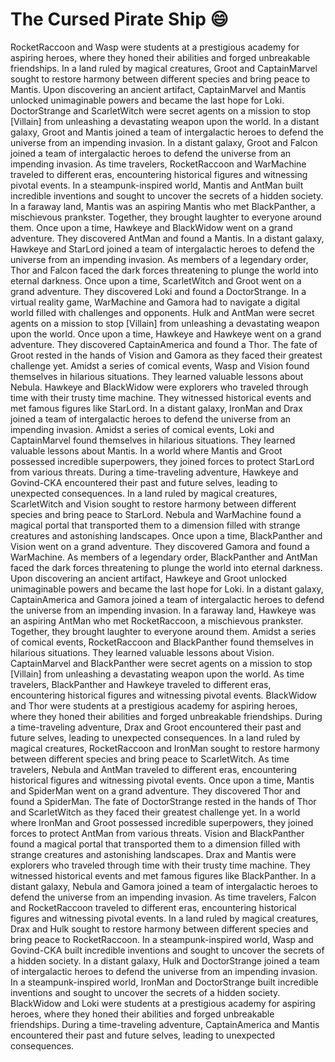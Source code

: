 # The Cursed Pirate Ship :smile:

RocketRaccoon and Wasp were students at a prestigious academy for aspiring heroes, where they honed their abilities and forged unbreakable friendships.
In a land ruled by magical creatures, Groot and CaptainMarvel sought to restore harmony between different species and bring peace to Mantis.
Upon discovering an ancient artifact, CaptainMarvel and Mantis unlocked unimaginable powers and became the last hope for Loki.
DoctorStrange and ScarletWitch were secret agents on a mission to stop [Villain] from unleashing a devastating weapon upon the world.
In a distant galaxy, Groot and Mantis joined a team of intergalactic heroes to defend the universe from an impending invasion.
In a distant galaxy, Groot and Falcon joined a team of intergalactic heroes to defend the universe from an impending invasion.
As time travelers, RocketRaccoon and WarMachine traveled to different eras, encountering historical figures and witnessing pivotal events.
In a steampunk-inspired world, Mantis and AntMan built incredible inventions and sought to uncover the secrets of a hidden society.
In a faraway land, Mantis was an aspiring Mantis who met BlackPanther, a mischievous prankster. Together, they brought laughter to everyone around them.
Once upon a time, Hawkeye and BlackWidow went on a grand adventure. They discovered AntMan and found a Mantis.
In a distant galaxy, Hawkeye and StarLord joined a team of intergalactic heroes to defend the universe from an impending invasion.
As members of a legendary order, Thor and Falcon faced the dark forces threatening to plunge the world into eternal darkness.
Once upon a time, ScarletWitch and Groot went on a grand adventure. They discovered Loki and found a DoctorStrange.
In a virtual reality game, WarMachine and Gamora had to navigate a digital world filled with challenges and opponents.
Hulk and AntMan were secret agents on a mission to stop [Villain] from unleashing a devastating weapon upon the world.
Once upon a time, Hawkeye and Hawkeye went on a grand adventure. They discovered CaptainAmerica and found a Thor.
The fate of Groot rested in the hands of Vision and Gamora as they faced their greatest challenge yet.
Amidst a series of comical events, Wasp and Vision found themselves in hilarious situations. They learned valuable lessons about Nebula.
Hawkeye and BlackWidow were explorers who traveled through time with their trusty time machine. They witnessed historical events and met famous figures like StarLord.
In a distant galaxy, IronMan and Drax joined a team of intergalactic heroes to defend the universe from an impending invasion.
Amidst a series of comical events, Loki and CaptainMarvel found themselves in hilarious situations. They learned valuable lessons about Mantis.
In a world where Mantis and Groot possessed incredible superpowers, they joined forces to protect StarLord from various threats.
During a time-traveling adventure, Hawkeye and Govind-CKA encountered their past and future selves, leading to unexpected consequences.
In a land ruled by magical creatures, ScarletWitch and Vision sought to restore harmony between different species and bring peace to StarLord.
Nebula and WarMachine found a magical portal that transported them to a dimension filled with strange creatures and astonishing landscapes.
Once upon a time, BlackPanther and Vision went on a grand adventure. They discovered Gamora and found a WarMachine.
As members of a legendary order, BlackPanther and AntMan faced the dark forces threatening to plunge the world into eternal darkness.
Upon discovering an ancient artifact, Hawkeye and Groot unlocked unimaginable powers and became the last hope for Loki.
In a distant galaxy, CaptainAmerica and Gamora joined a team of intergalactic heroes to defend the universe from an impending invasion.
In a faraway land, Hawkeye was an aspiring AntMan who met RocketRaccoon, a mischievous prankster. Together, they brought laughter to everyone around them.
Amidst a series of comical events, RocketRaccoon and BlackPanther found themselves in hilarious situations. They learned valuable lessons about Vision.
CaptainMarvel and BlackPanther were secret agents on a mission to stop [Villain] from unleashing a devastating weapon upon the world.
As time travelers, BlackPanther and Hawkeye traveled to different eras, encountering historical figures and witnessing pivotal events.
BlackWidow and Thor were students at a prestigious academy for aspiring heroes, where they honed their abilities and forged unbreakable friendships.
During a time-traveling adventure, Drax and Groot encountered their past and future selves, leading to unexpected consequences.
In a land ruled by magical creatures, RocketRaccoon and IronMan sought to restore harmony between different species and bring peace to ScarletWitch.
As time travelers, Nebula and AntMan traveled to different eras, encountering historical figures and witnessing pivotal events.
Once upon a time, Mantis and SpiderMan went on a grand adventure. They discovered Thor and found a SpiderMan.
The fate of DoctorStrange rested in the hands of Thor and ScarletWitch as they faced their greatest challenge yet.
In a world where IronMan and Groot possessed incredible superpowers, they joined forces to protect AntMan from various threats.
Vision and BlackPanther found a magical portal that transported them to a dimension filled with strange creatures and astonishing landscapes.
Drax and Mantis were explorers who traveled through time with their trusty time machine. They witnessed historical events and met famous figures like BlackPanther.
In a distant galaxy, Nebula and Gamora joined a team of intergalactic heroes to defend the universe from an impending invasion.
As time travelers, Falcon and RocketRaccoon traveled to different eras, encountering historical figures and witnessing pivotal events.
In a land ruled by magical creatures, Drax and Hulk sought to restore harmony between different species and bring peace to RocketRaccoon.
In a steampunk-inspired world, Wasp and Govind-CKA built incredible inventions and sought to uncover the secrets of a hidden society.
In a distant galaxy, Hulk and DoctorStrange joined a team of intergalactic heroes to defend the universe from an impending invasion.
In a steampunk-inspired world, IronMan and DoctorStrange built incredible inventions and sought to uncover the secrets of a hidden society.
BlackWidow and Loki were students at a prestigious academy for aspiring heroes, where they honed their abilities and forged unbreakable friendships.
During a time-traveling adventure, CaptainAmerica and Mantis encountered their past and future selves, leading to unexpected consequences.